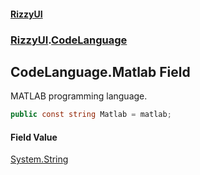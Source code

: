 #### [RizzyUI](index 'index')
### [RizzyUI](RizzyUI 'RizzyUI').[CodeLanguage](RizzyUI.CodeLanguage 'RizzyUI.CodeLanguage')

## CodeLanguage.Matlab Field

MATLAB programming language.

```csharp
public const string Matlab = matlab;
```

#### Field Value
[System.String](https://docs.microsoft.com/en-us/dotnet/api/System.String 'System.String')